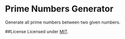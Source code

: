 # Prime Numbers Generator
Generate all prime numbers between two given numbers.

##License
Licensed under [MIT](https://github.com/jayjamesjay/prime-numbers-generator/blob/master/LICENSE).
